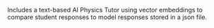Includes a text-based AI Physics Tutor using vector embeddings to compare student responses to model responses stored in a json file.
